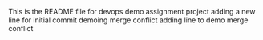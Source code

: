 This is the README file for devops demo assignment project
adding a new line for initial commit
demoing merge conflict
adding line to demo merge conflict
